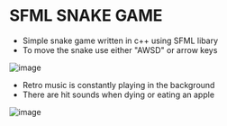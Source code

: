 # SFML SNAKE GAME

* Simple snake game written in c++ using SFML libary
* To move the snake use either "AWSD" or arrow keys

![image](https://user-images.githubusercontent.com/104282488/222280694-394dea82-d092-4aee-8ca2-00c299c67aa5.png)

* Retro music is constantly playing in the background
* There are hit sounds when dying or eating an apple

![image](https://user-images.githubusercontent.com/104282488/222281706-169e0f01-5397-4318-86e0-ec148b67381d.png)
